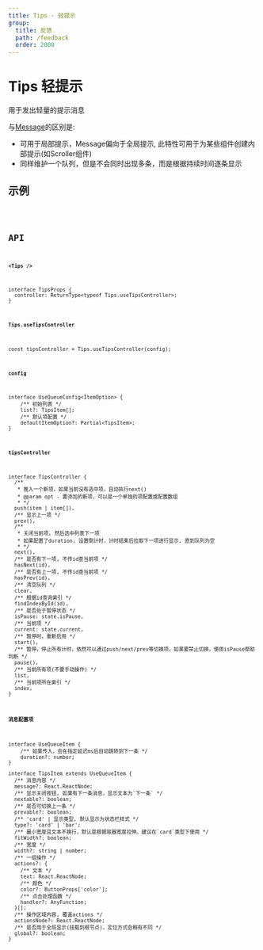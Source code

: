 ```yaml
---
title: Tips - 轻提示
group:
  title: 反馈
  path: /feedback
  order: 2000
---
```


# Tips 轻提示

用于发出轻量的提示消息

与[Message](/docs/feedback/message)的区别是:

- 可用于局部提示，Message偏向于全局提示, 此特性可用于为某些组件创建内部提示(如Scroller组件)
- 同样维护一个队列，但是不会同时出现多条，而是根据持续时间逐条显示

## 示例

<code src="./demo.tsx" />

## API

**`<Tips />`**

```tsx | pure
interface TipsProps {
  controller: ReturnType<typeof Tips.useTipsController>;
}
```

**`Tips.useTipsController`**

```tsx | pure
const tipsController = Tips.useTipsController(config);
```

**`config`**

```tsx | pure
interface UseQueueConfig<ItemOption> {
    /** 初始列表 */
    list?: TipsItem[];
    /** 默认项配置 */
    defaultItemOption?: Partial<TipsItem>;
}
```

**`tipsController`**

```tsx | pure
interface TipsController {
  /**
   * 推入一个新项，如果当前没有选中项，自动执行next()
   * @param opt - 要添加的新项，可以是一个单独的项配置或配置数组
   * */
  push(item | item[]),
  /** 显示上一项 */
  prev(),
  /**
   * 关闭当前项, 然后选中列表下一项
   * 如果配置了duration, 设置倒计时，计时结束后拉取下一项进行显示, 直到队列为空
   * */
  next(),
  /** 是否有下一项, 不传id查当前项 */
  hasNext(id),
  /** 是否有上一项, 不传id查当前项 */
  hasPrev(id),
  /** 清空队列 */
  clear,
  /** 根据id查询索引 */
  findIndexById(id),
  /** 是否处于暂停状态 */
  isPause: state.isPause,
  /** 当前项 */
  current: state.current,
  /** 暂停时，重新启用 */
  start(),
  /** 暂停，停止所有计时，依然可以通过push/next/prev等切换项，如果要禁止切换，使用isPause帮助判断 */
  pause(),
  /** 当前所有项(不要手动操作) */
  list,
  /** 当前项所在索引 */
  index,
}
```


**`消息配置项`**

```tsx | pure
interface UseQueueItem {
    /** 如果传入，会在指定延迟ms后自动跳转到下一条 */
    duration?: number;
}

interface TipsItem extends UseQueueItem {
  /** 消息内容 */
  message?: React.ReactNode;
  /** 显示关闭按钮, 如果有下一条消息，显示文本为`下一条` */
  nextable?: boolean;
  /** 是否可切换上一条 */
  prevable?: boolean;
  /** 'card' | 显示类型, 默认显示为状态栏样式 */
  type?: 'card' | 'bar';
  /** 最小宽度且文本不换行，默认是根据容器宽度拉伸。建议在`card`类型下使用 */
  fitWidth?: boolean;
  /** 宽度 */
  width?: string | number;
  /** 一组操作 */
  actions?: {
    /** 文本 */
    text: React.ReactNode;
    /** 颜色 */
    color?: ButtonProps['color'];
    /** 点击处理函数 */
    handler?: AnyFunction;
  }[];
  /** 操作区域内容, 覆盖actions */
  actionsNode?: React.ReactNode;
  /** 是否用于全局显示(挂载到根节点)，定位方式会稍有不同 */
  global?: boolean;
}
```
